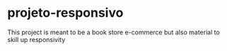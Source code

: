 # projeto-responsivo
This project is meant to be a book store e-commerce but also material to skill up responsivity
